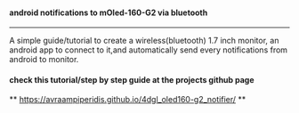 #### android notifications to mOled-160-G2 via bluetooth 
-------------

A simple guide/tutorial to create a wireless(bluetooth) 1.7 inch monitor,
an android app to connect to it,and automatically send every notifications
from android to monitor.

#### check this tutorial/step by step guide at the projects github page
** https://avraampiperidis.github.io/4dgl_oled160-g2_notifier/ **


